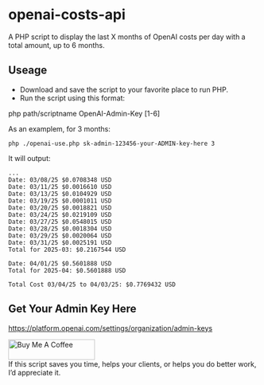 # openai-costs-api
A PHP script to display the last X months of OpenAI costs per day with a total amount, up to 6 months.

## Useage

- Download and save the script to your favorite place to run PHP.
- Run the script using this format:

php path/scriptname OpenAI-Admin-Key [1-6]

As an examplem, for 3 months:

```
php ./openai-use.php sk-admin-123456-your-ADMIN-key-here 3
```

It will output:

```
...
Date: 03/08/25 $0.0708348 USD
Date: 03/11/25 $0.0016610 USD
Date: 03/13/25 $0.0104929 USD
Date: 03/19/25 $0.0001011 USD
Date: 03/20/25 $0.0018821 USD
Date: 03/24/25 $0.0219109 USD
Date: 03/27/25 $0.0548015 USD
Date: 03/28/25 $0.0018304 USD
Date: 03/29/25 $0.0020064 USD
Date: 03/31/25 $0.0025191 USD
Total for 2025-03: $0.2167544 USD

Date: 04/01/25 $0.5601888 USD
Total for 2025-04: $0.5601888 USD

Total Cost 03/04/25 to 04/03/25: $0.7769432 USD
```

## Get Your Admin Key Here

https://platform.openai.com/settings/organization/admin-keys


<p/>
<a href="https://www.buymeacoffee.com/robwpdev" target="_blank"><img src="https://cdn.buymeacoffee.com/buttons/default-orange.png" alt="Buy Me A Coffee" height="41" width="174"></a><br>
If this script saves you time, helps your clients, or helps you do better work, I’d appreciate it.
</p>

